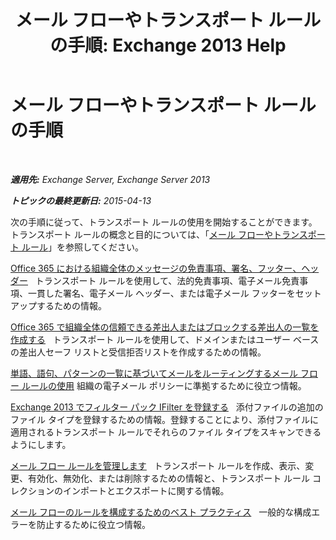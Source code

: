 ﻿---
title: 'メール フローやトランスポート ルールの手順: Exchange 2013 Help'
TOCTitle: メール フローやトランスポート ルールの手順
ms:assetid: f45f6eef-9e35-4ef4-97fa-1f6e277d14a1
ms:mtpsurl: https://technet.microsoft.com/ja-jp/library/Dn600440(v=EXCHG.150)
ms:contentKeyID: 61060536
ms.date: 04/24/2018
mtps_version: v=EXCHG.150
ms.translationtype: HT
---

# メール フローやトランスポート ルールの手順

 

_**適用先:** Exchange Server, Exchange Server 2013_

_**トピックの最終更新日:** 2015-04-13_

次の手順に従って、トランスポート ルールの使用を開始することができます。トランスポート ルールの概念と目的については、「[メール フローやトランスポート ルール](mail-flow-rules-transport-rules-in-exchange-2013-exchange-2013-help.md)」を参照してください。

[Office 365 における組織全体のメッセージの免責事項、署名、フッター、ヘッダー](https://technet.microsoft.com/ja-jp/library/dn600323\(v=exchg.150\))   トランスポート ルールを使用して、法的免責事項、電子メール免責事項、一貫した署名、電子メール ヘッダー、または電子メール フッターをセットアップするための情報。

[Office 365 で組織全体の信頼できる差出人またはブロックする差出人の一覧を作成する](https://technet.microsoft.com/ja-jp/library/dn198251\(v=exchg.150\))   トランスポート ルールを使用して、ドメインまたはユーザー ベースの差出人セーフ リストと受信拒否リストを作成するための情報。

[単語、語句、パターンの一覧に基づいてメールをルーティングするメール フロー ルールの使用](https://docs.microsoft.com/ja-jp/exchange/security-and-compliance/mail-flow-rules/use-rules-to-route-email) 組織の電子メール ポリシーに準拠するために役立つ情報。

[Exchange 2013 でフィルター パック IFilter を登録する](register-filter-pack-ifilters-with-exchange-2013-exchange-2013-help.md)   添付ファイルの追加のファイル タイプを登録するための情報。登録することにより、添付ファイルに適用されるトランスポート ルールでそれらのファイル タイプをスキャンできるようにします。

[メール フロー ルールを管理します](https://docs.microsoft.com/ja-jp/exchange/security-and-compliance/mail-flow-rules/manage-mail-flow-rules)   トランスポート ルールを作成、表示、変更、有効化、無効化、または削除するための情報と、トランスポート ルール コレクションのインポートとエクスポートに関する情報。

[メール フローのルールを構成するためのベスト プラクティス](https://docs.microsoft.com/ja-jp/exchange/security-and-compliance/mail-flow-rules/configuration-best-practices)   一般的な構成エラーを防止するために役立つ情報。

